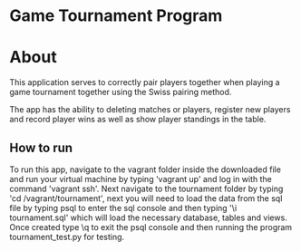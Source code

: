 # Game Tournament Program

# About
This application serves to correctly pair players together when playing a game
tournament together using the Swiss pairing method.

The app has the ability to deleting matches or players, register new players
and record player wins as well as show player standings in the table.

## How to run
To run this app, navigate to the vagrant folder inside the downloaded file
and run your virtual machine by typing 'vagrant up' and log in with the command
'vagrant ssh'. Next navigate to the tournament folder by typing
'cd /vagrant/tournament', next you will need to load the data from the sql file
by typing psql to enter the sql console and then typing '\i tournament.sql'
which will load the necessary database, tables and views. Once created type \q
to exit the psql console and then running the program tournament_test.py for testing.
